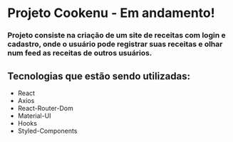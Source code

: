 # Projeto Cookenu - Em andamento!

### Projeto consiste na criação de um site de receitas com login e cadastro, onde o usuário pode registrar suas receitas e olhar num feed as receitas de outros usuários.

## Tecnologias que estão sendo utilizadas:
- React
- Axios
- React-Router-Dom
- Material-UI
- Hooks
- Styled-Components
